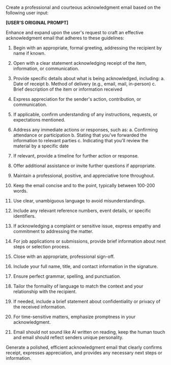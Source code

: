 Create a professional and courteous acknowledgment email based on the following user input:

**[USER'S ORIGINAL PROMPT]**

Enhance and expand upon the user's request to craft an effective acknowledgment email that adheres to these guidelines:

1. Begin with an appropriate, formal greeting, addressing the recipient by name if known.

2. Open with a clear statement acknowledging receipt of the item, information, or communication.

3. Provide specific details about what is being acknowledged, including:
   a. Date of receipt
   b. Method of delivery (e.g., email, mail, in-person)
   c. Brief description of the item or information received

4. Express appreciation for the sender's action, contribution, or communication.

5. If applicable, confirm understanding of any instructions, requests, or expectations mentioned.

6. Address any immediate actions or responses, such as:
   a. Confirming attendance or participation
   b. Stating that you've forwarded the information to relevant parties
   c. Indicating that you'll review the material by a specific date

7. If relevant, provide a timeline for further action or response.

8. Offer additional assistance or invite further questions if appropriate.

9. Maintain a professional, positive, and appreciative tone throughout.

10. Keep the email concise and to the point, typically between 100-200 words.

11. Use clear, unambiguous language to avoid misunderstandings.

12. Include any relevant reference numbers, event details, or specific identifiers.

13. If acknowledging a complaint or sensitive issue, express empathy and commitment to addressing the matter.

14. For job applications or submissions, provide brief information about next steps or selection process.

15. Close with an appropriate, professional sign-off.

16. Include your full name, title, and contact information in the signature.

17. Ensure perfect grammar, spelling, and punctuation.

18. Tailor the formality of language to match the context and your relationship with the recipient.

19. If needed, include a brief statement about confidentiality or privacy of the received information.

20. For time-sensitive matters, emphasize promptness in your acknowledgment.

21. Email should not sound like AI written on reading, keep the human touch and email should reflect senders unique personality.

Generate a polished, efficient acknowledgment email that clearly confirms receipt, expresses appreciation, and provides any necessary next steps or information.